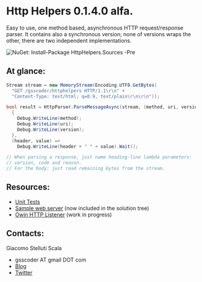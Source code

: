 ﻿Http Helpers 0.1.4.0 alfa.
===
Easy to use, one method based, asynchronous HTTP request/response parser. It contains also a synchronous version;
none of versions wraps the other, there are two independent implementations.

![NuGet: Install-Package HttpHelpers.Sources -Pre](https://raw.github.com/gsscoder/httphelpers/master/HttpHelpersNuGet.png)

At glance:
---
```csharp
Stream stream = new MemoryStream(Encoding.UTF8.GetBytes(
  "GET /gsscoder/httphelpers HTTP/1.1\r\n" +
  "Content-Type: text/html; q=0.9, text/plain\r\n\r\n"));

bool result = HttpParser.ParseMessageAsync(stream, (method, uri, version) =>
  {
    Debug.WriteLine(method);
    Debug.WriteLine(uri);
    Debug.WriteLine(version);
  },
  (header, value) => 
    Debug.WriteLine(header + " " + value).Wait();

// When parsing a response, just name heading-line lambda parameters:
// version, code and reason.
// For the body: just read remaining bytes from the stream.
```

Resources:
---
- [Unit Tests](https://github.com/gsscoder/httphelpers/blob/master/src/HttpHelpers.Tests/Unit/HttpParserFixture.cs)
- [Sample web server](https://gist.github.com/gsscoder/4945688) (now included in the solution tree)
- [Owin HTTP Listener](https://github.com/gsscoder/owinhttplistener) (work in progress)

Contacts:
---
Giacomo Stelluti Scala
  - gsscoder AT gmail DOT com
  - [Blog](http://gsscoder.blogspot.it)
  - [Twitter](http://twitter.com/gsscoder)
